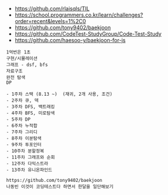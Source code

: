 - <https://github.com/rlaisqls/TIL> 
- <https://school.programmers.co.kr/learn/challenges?order=recent&levels=1%2C0>
- <https://github.com/tony9402/baekjoon> 
- <https://github.com/CodeTest-StudyGroup/Code-Test-Study>
- <https://github.com/haesoo-y/baekjoon-for-js> 


```
1억번은 1초
구현/시뮬레이션
그래프 - dsf, bfs
자료구조
완전 탐색
DP

- 1주차 스택 (8.13 ~)  (재귀, 2개 사용, 조건)
- 2주차 큐, 덱
- 3주차 DFS, 백트래킹
- 4주차 BFS, 미로탐색
- 5주차 DP
- 6주차 누적합
- 7주차 그리디
- 8주차 이분탐색
- 9주차 투포인터
- 10주차 분할정복
- 11주차 그래프와 순회
- 12주차 다익스트라
- 13주차 유니온파인드

https://github.com/tony9402/baekjoon
나동빈 이것이 코딩테스트다 하면서 한달을 일단해보기
```
